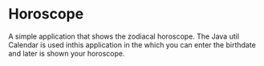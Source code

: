 # Horoscope
A simple application that shows the zodiacal horoscope.
The Java util Calendar is used inthis application in the which you can enter the birthdate and later is shown your horoscope.
